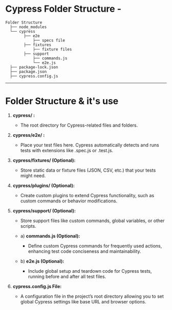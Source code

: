 # Cypress Folder Structure -

```
Folder Structure
  ├── node_modules
  └── cypress
        ├── e2e
            ├── specs file
        ├── fixtures
            ├── fixture files
        ├── support
            ├── commands.js
            └── e2e.js
  ├── package-lock.json
  ├── package.json
  ├── cypress.config.js
  ```
  ---
  # Folder Structure & it's use

1. **cypress/ :**
   - The root directory for Cypress-related files and folders.

2. **cypress/e2e/ :**
   - Place your test files here. Cypress automatically detects and runs tests with extensions like .spec.js or .test.js.

3. **cypress/fixtures/ (Optional):**
   - Store static data or fixture files (JSON, CSV, etc.) that your tests might need.

4. **cypress/plugins/  (Optional):**
   - Create custom plugins to extend Cypress functionality, such as custom commands or behavior modifications.

5. **cypress/support/ (Optional):**
   - Store support files like custom commands, global variables, or other scripts.

   - a) **commands.js (Optional):**
     - Define custom Cypress commands for frequently used actions, enhancing test code conciseness and maintainability.

   - b) **e2e.js (Optional):**
     - Include global setup and teardown code for Cypress tests, running before and after all test files.

6. **cypress.config.js File:**
   - A configuration file in the project’s root directory allowing you to set global Cypress settings like base URL and browser options.


